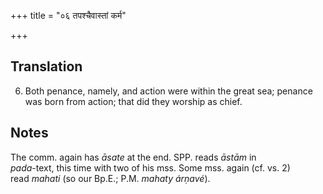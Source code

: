 +++
title = "०६ तपश्चैवास्तां कर्म"

+++
## Translation
6. Both penance, namely, and action were within the great sea; penance  
was born from action; that did they worship as chief.

## Notes
The comm. again has *āsate* at the end. SPP. reads *āstām* in  
*pada*-text, this time with two of his mss. Some mss. again (cf. vs. 2)  
read *mahati* (so our Bp.E.; P.M. *mahaty árṇavé*).
